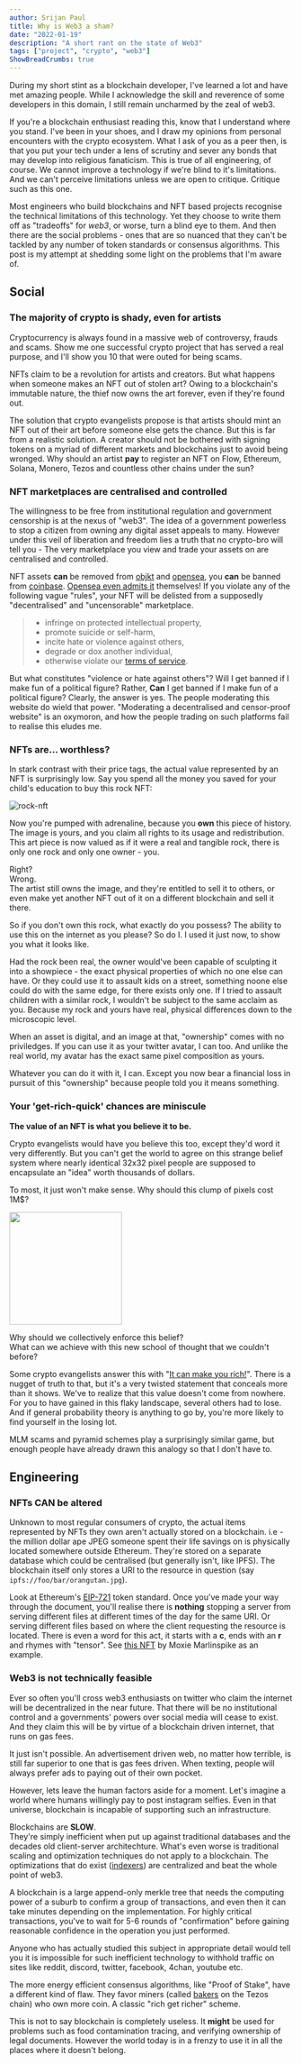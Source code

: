```yaml
---
author: Srijan Paul
title: Why is Web3 a sham?
date: "2022-01-19"
description: "A short rant on the state of Web3"
tags: ["project", "crypto", "web3"]
ShowBreadCrumbs: true 
---
```



During my short stint as a blockchain developer, I've learned a lot and have met amazing people.
While I acknowledge the skill and reverence of some developers in this domain,
I still remain uncharmed by the zeal of web3.

If you're a blockchain enthusiast reading this, know that I understand where you stand.
I've been in your shoes,
and I draw my opinions from personal encounters with the crypto ecosystem.
What I ask of you as a peer then, is that you put your tech under a lens of scrutiny and sever any bonds that may develop into religious fanaticism.
This is true of all engineering, of course.
We cannot improve a technology if we're blind to it's limitations.
And we can't perceive limitations unless we are open to critique.
Critique such as this one.

Most engineers who build blockchains and NFT based projects recognise the technical limitations of this technology.
Yet they choose to write them off as "tradeoffs" for *web3*, or worse, turn a blind eye to them.
And then there are the social problems -
ones that are so nuanced that they can't be tackled by any number of token standards or consensus algorithms.
This post is my attempt at shedding some light on the problems that I'm aware of.

## Social

### The majority of crypto is shady, even for artists

Cryptocurrency is always found in a massive web of controversy, frauds and scams.
Show me one successful crypto project that has served a real purpose,
and I'll show you 10 that were outed for being scams.

NFTs claim to be a revolution for artists and creators.
But what happens when someone makes an NFT out of stolen art?
Owing to a blockchain's immutable nature,
the thief now owns the art forever, even if they're found out.

The solution that crypto evangelists propose is that artists should mint an NFT
out of their art before someone else gets the chance.
But this is far from a realistic solution.
A creator should not be bothered with signing tokens on a myriad of different markets and blockchains just to avoid being wronged.
Why should an artist **pay** to register an NFT on Flow, Ethereum, Solana, Monero, Tezos and countless other chains under the sun?

### NFT marketplaces are centralised and controlled

The willingness to be free from institutional regulation and government censorship is at the nexus of "web3".
The idea of a government powerless to stop a citizen from owning any digital asset appeals to many.
However under this veil of liberation and freedom lies a truth that no crypto-bro will tell you -
The very marketplace you view and trade your assets on are centralised and controlled.

NFT assets **can** be removed from [objkt](https://objkt.com/) and [opensea](https://opensea.io/), you **can** be banned from [coinbase](https://www.coinbase.com).
[Opensea even admits it](https://support.opensea.io/hc/en-us/articles/1500010625362-Why-are-my-items-and-collections-delisted-) themselves!
If you violate any of the following vague "rules",
your NFT will be delisted from a supposedly "decentralised" and "uncensorable" marketplace.

> - infringe on protected intellectual property,
> - promote suicide or self-harm,
> - incite hate or violence against others,
> - degrade or dox another individual,
> - otherwise violate our [terms of service](https://opensea.io/tos).

But what constitutes "violence or hate against others"?
Will I get banned if I make fun of a political figure?
Rather, **Can** I get banned if I make fun of a political figure?
Clearly, the answer is yes.
The people moderating this website do wield that power.
"Moderating a decentralised and censor-proof website" is an oxymoron,
and how the people trading on such platforms fail to realise this eludes me.

### NFTs are... worthless?

In stark contrast with their price tags, the actual value represented by an NFT is surprisingly low.
Say you spend all the money you saved for your child's education to buy this rock NFT:

![rock-nft](https://pbs.twimg.com/profile_images/1423533825028616195/-iFC12qC_400x400.jpg)

Now you're pumped with adrenaline, because you **own** this piece of history.
The image is yours, and you claim all rights to its usage and redistribution.
This art piece is now valued as if it were a real and tangible rock, there is only one rock and only one owner - you.

Right? <br/>
Wrong. <br/>
The artist still owns the image, and they're entitled to sell it to others,
or even make yet another NFT out of it on a different blockchain and sell it there.

So if you don't own this rock, what exactly do you possess?
The ability to use this on the internet as you please?
So do I. I used it just now, to show you what it looks like.

Had the rock been real,
the owner would've been capable of sculpting it into a showpiece -
the exact physical properties of which no one else can have.
Or they could use it to assault kids on a street, something noone else could do with the same edge,
for there exists only one.
If I tried to assault children with a similar rock, I wouldn't be subject to the same acclaim as you.
Because my rock and yours have real, physical differences down to the microscopic level.

When an asset is digital, and an image at that, "ownership" comes with no priviledges.
If you can use it as your twitter avatar, I can too.
And unlike the real world, my avatar has the exact same pixel composition as yours.

Whatever you can do it with it, I can.
Except you now bear a financial loss in pursuit of this "ownership"
because people told you it means something.

### Your 'get-rich-quick' chances are miniscule

**The value of an NFT is what you believe it to be.**

Crypto evangelists would have you believe this too, except they'd word it very differently.
But you can't get the world to agree on this strange belief system
where nearly identical 32x32 pixel people are supposed to encapsulate an "idea" worth
thousands of dollars.

To most, it just won't make sense.
Why should this clump of pixels cost 1M$?

<img src="https://cryptopotato.com/wp-content/uploads/2021/03/cryptopunk.jpg" width="200" height="200"/>

Why should we collectively enforce this belief? <br/>What can we achieve with this new school of thought that we couldn't before?

Some crypto evangelists answer this with "[It can make you rich!](https://cryptopotato.com/this-cryptopunk-nft-was-bought-for-15k-in-2018-now-sold-for-8-million/)".
There is a nugget of truth to that,
but it's a very twisted statement that conceals more than it shows.
We've to realize that this value doesn't come from nowhere.
For you to have gained in this flaky landscape, several others had to lose.
And if general probability theory is anything to go by, you're more likely to find yourself in the losing lot.

MLM scams and pyramid schemes play a surprisingly similar game,
but enough people have already drawn this analogy so that I don't have to.

## Engineering

### NFTs CAN be altered

Unknown to most regular consumers of crypto,
the actual items represented by NFTs they own aren't actually stored on a blockchain.
i.e - the million dollar ape JPEG someone spent their life savings on is physically located somewhere outside Ethereum.
They're stored on a separate database which could be centralised (but generally isn't, like IPFS).
The blockchain itself only stores a URI to the resource in question (say `ipfs://foo/bar/orangutan.jpg`).

Look at Ethereum's [EIP-721](https://eips.ethereum.org/EIPS/eip-721) token standard.
Once you've made your way through the document, you'll realise there is **nothing** stopping a server
from serving different files at different times of the day for the same URI.
Or serving different files based on where the client requesting the resource is located.
There is even a word for this act, it starts with a **c**, ends with an **r** and rhymes with "tensor".
See [this NFT](https://moxie.org/2022/01/07/web3-first-impressions.html#making-an-nft) by Moxie Marlinspike as an example.

### Web3 is not technically feasible

Ever so often you'll cross web3 enthusiasts on twitter who claim the internet will be decentralized in the near future.
That there will be no institutional control and a governments' powers over social media will cease to exist.
And they claim this will be by virtue of a blockchain driven internet, that runs on gas fees.

It just isn't possible.
An advertisement driven web, no matter how terrible, is still far superior to one that is gas fees driven.
When texting, people will always prefer ads to paying out of their own pocket.

However, lets leave the human factors aside for a moment.
Let's imagine a world where humans willingly pay to post instagram selfies.
Even in that universe, blockchain is incapable of supporting such an infrastructure.

Blockchains are **SLOW**. <br/>
They're simply inefficient when put up against traditional databases and the decades old client-server architechture.
What's even worse is traditional scaling and optimization techniques do not apply to a blockchain.
The optimizations that do exist ([indexers](https://wiki.tezosagora.org/build/blockchain-indexers)) are centralized and beat the whole point of web3.

A blockchain is a large append-only merkle tree that needs the computing power of a suburb to confirm a group of transactions, and even then it can take minutes depending on the implementation.
For highly critical transactions,
you've to wait for 5-6 rounds of "confirmation" before gaining reasonable confidence in the operation you just performed.

Anyone who has actually studied this subject in appropriate detail would tell you it is impossible for such inefficient technology to withhold traffic on sites like reddit, discord, twitter, facebook, 4chan, youtube etc.

The more energy efficient consensus algorithms, like "Proof of Stake", have a different kind of flaw.
They favor miners (called [bakers](https://wiki.tezosagora.org/learn/baking) on the Tezos chain) who own more coin.
A classic "rich get richer" scheme.

This is not to say blockchain is completely useless.
It **might** be used for problems such as food contamination tracing, and verifying ownership of legal documents.
However the world today is in a frenzy to use it in all the places where it doesn't belong.
